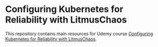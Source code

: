 
# Configuring Kubernetes for Reliability with LitmusChaos

This repository contains main resources for Udemy course [Configuring Kubernetes for Reliability with LitmusChaos](https://www.udemy.com/course/configuring-kubernetes-for-reliability-with-litmuschaos/?referralCode=598151F6A9AB07C08696).
